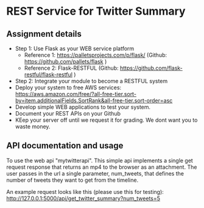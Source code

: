 
# REST Service for Twitter Summary

## Assignment details
* Step 1: Use Flask as your WEB service platform
  * Reference 1:  https://palletsprojects.com/p/flask/ (Github:  https://github.com/pallets/flask )
  * Reference 2:  Flask-RESTFUL  (Github:  https://github.com/flask-restful/flask-restful )
* Step 2:  Integrate your module to become a RESTFUL system
* Deploy your system to free AWS services:  https://aws.amazon.com/free/?all-free-tier.sort-by=item.additionalFields.SortRank&all-free-tier.sort-order=asc
* Develop simple WEB applications to test your system.
* Document your REST APIs on your Github
* KEep your server off until we request it for grading.  We dont want you to waste money.


## API documentation and usage
To use the web api "mytwitterapi". This simple api implements a single get request response that returns an mp4 to the browser as an attachment. The user passes in the url a single parameter, num_tweets, that defines the number of tweets they want to get from the timeline.

An example request looks like this (please use this for testing):
      http://127.0.0.1:5000/api/get_twitter_summary?num_tweets=5

